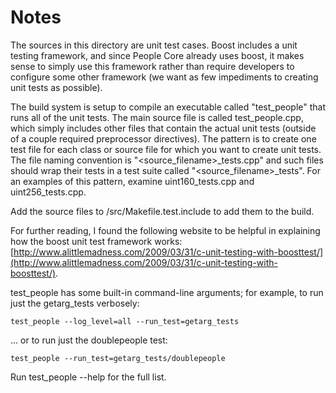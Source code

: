 # Notes
The sources in this directory are unit test cases.  Boost includes a
unit testing framework, and since People Core already uses boost, it makes
sense to simply use this framework rather than require developers to
configure some other framework (we want as few impediments to creating
unit tests as possible).

The build system is setup to compile an executable called "test_people"
that runs all of the unit tests.  The main source file is called
test_people.cpp, which simply includes other files that contain the
actual unit tests (outside of a couple required preprocessor
directives).  The pattern is to create one test file for each class or
source file for which you want to create unit tests.  The file naming
convention is "<source_filename>_tests.cpp" and such files should wrap
their tests in a test suite called "<source_filename>_tests".  For an
examples of this pattern, examine uint160_tests.cpp and
uint256_tests.cpp.

Add the source files to /src/Makefile.test.include to add them to the build.

For further reading, I found the following website to be helpful in
explaining how the boost unit test framework works:
[http://www.alittlemadness.com/2009/03/31/c-unit-testing-with-boosttest/](http://www.alittlemadness.com/2009/03/31/c-unit-testing-with-boosttest/).

test_people has some built-in command-line arguments; for
example, to run just the getarg_tests verbosely:

    test_people --log_level=all --run_test=getarg_tests

... or to run just the doublepeople test:

    test_people --run_test=getarg_tests/doublepeople

Run  test_people --help   for the full list.

